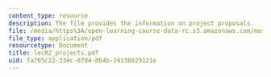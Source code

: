 ```yaml
---
content_type: resource
description: The file provides the information on project proposals.
file: /media/https%3A/open-learning-course-data-rc.s3.amazonaws.com/mas-965-nextlab-i-designing-mobile-technologies-for-the-next-billion-users-fall-2008/fa765c22334c87d4064b24138629121e_lec02_projects.pdf
file_type: application/pdf
resourcetype: Document
title: lec02_projects.pdf
uid: fa765c22-334c-87d4-064b-24138629121e
---
```

